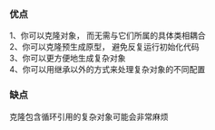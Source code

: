 ### 优点
1、你可以克隆对象， 而无需与它们所属的具体类相耦合 </br>
2、你可以克隆预生成原型， 避免反复运行初始化代码 </br>
3、你可以更方便地生成复杂对象 </br>
4、你可以用继承以外的方式来处理复杂对象的不同配置 </br>
### 缺点
克隆包含循环引用的复杂对象可能会非常麻烦
